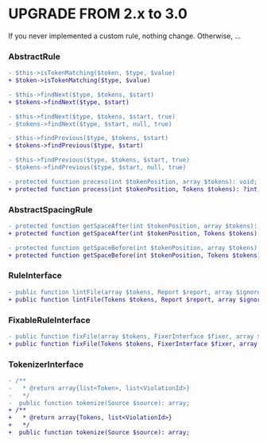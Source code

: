 UPGRADE FROM 2.x to 3.0
=======================

If you never implemented a custom rule, nothing change. Otherwise, ...

### AbstractRule

```diff
- $this->isTokenMatching($token, $type, $value)
+ $token->isTokenMatching($type, $value)
```

```diff
- $this->findNext($type, $tokens, $start)
+ $tokens->findNext($type, $start)

- $this->findNext($type, $tokens, $start, true)
- $tokens->findNext($type, $start, null, true)
```

```diff
- $this->findPrevious($type, $tokens, $start)
+ $tokens->findPrevious($type, $start)

- $this->findPrevious($type, $tokens, $start, true)
- $tokens->findPrevious($type, $start, null, true)
```

```diff
- protected function process(int $tokenPosition, array $tokens): void;
+ protected function process(int $tokenPosition, Tokens $tokens): ?int;
```

### AbstractSpacingRule

```diff
- protected function getSpaceAfter(int $tokenPosition, array $tokens): ?int;
+ protected function getSpaceAfter(int $tokenPosition, Tokens $tokens): ?int;
```

```diff
- protected function getSpaceBefore(int $tokenPosition, array $tokens): ?int;
+ protected function getSpaceBefore(int $tokenPosition, Tokens $tokens): ?int;
```

### RuleInterface

```diff
- public function lintFile(array $tokens, Report $report, array $ignoredViolations = []): void;
+ public function lintFile(Tokens $tokens, Report $report, array $ignoredViolations = []): void;
```

### FixableRuleInterface

```diff
- public function fixFile(array $tokens, FixerInterface $fixer, array $ignoredViolations = []): void;
+ public function fixFile(Tokens $tokens, FixerInterface $fixer, array $ignoredViolations = []): void;
```

### TokenizerInterface

```diff
- /**
-   * @return array{list<Token>, list<ViolationId>}
-   */
-  public function tokenize(Source $source): array;
+ /**
+   * @return array{Tokens, list<ViolationId>}
+   */
+  public function tokenize(Source $source): array;
```
